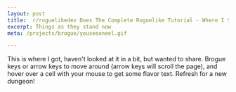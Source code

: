 ```yaml
---
layout: post
title:  r/roguelikedev Does The Complete Roguelike Tutorial - Where I Stopped
excerpt: Things as they stand now
meta: /projects/brogue/youseeaneel.gif

---
```


This is where I got, haven't looked at it in a bit, but wanted to share.
Brogue keys or arrow keys to move around (arrow keys will scroll the page), and hover over a cell with your mouse to get some flavor text.
Refresh for a new dungeon!

<div id="final"></div>
<script src="/projects/brogue/final.final.js"></script>